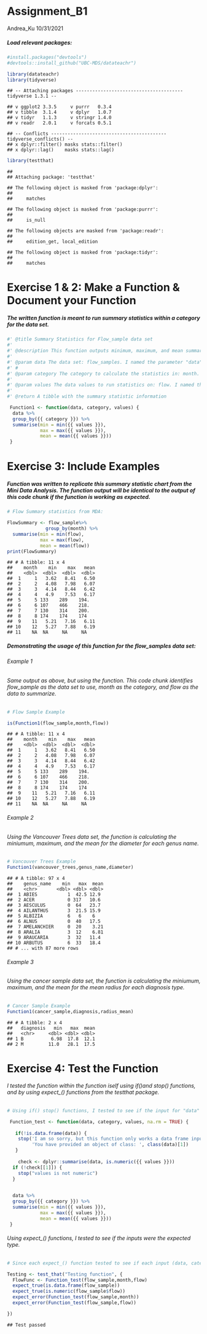 Assignment_B1
================
Andrea_Ku
10/31/2021

##### Load relevant packages:

``` r
#install.packages("devtools")
#devtools::install_github("UBC-MDS/datateachr")

library(datateachr)
library(tidyverse)
```

    ## -- Attaching packages --------------------------------------- tidyverse 1.3.1 --

    ## v ggplot2 3.3.5     v purrr   0.3.4
    ## v tibble  3.1.4     v dplyr   1.0.7
    ## v tidyr   1.1.3     v stringr 1.4.0
    ## v readr   2.0.1     v forcats 0.5.1

    ## -- Conflicts ------------------------------------------ tidyverse_conflicts() --
    ## x dplyr::filter() masks stats::filter()
    ## x dplyr::lag()    masks stats::lag()

``` r
library(testthat)
```

    ## 
    ## Attaching package: 'testthat'

    ## The following object is masked from 'package:dplyr':
    ## 
    ##     matches

    ## The following object is masked from 'package:purrr':
    ## 
    ##     is_null

    ## The following objects are masked from 'package:readr':
    ## 
    ##     edition_get, local_edition

    ## The following object is masked from 'package:tidyr':
    ## 
    ##     matches

# Exercise 1 & 2: Make a Function & Document your Function

##### The written function is meant to run summary statistics within a category for the data set.

``` r
#' @title Summary Statistics for Flow_sample data set
#'
#' @description This function outputs minimum, maximum, and mean summary statistics for flow measurements for each recorded month in the flow_samples data set. The function identifies the data, groups by a given category, and calculates summary statistics for the measured values.
#'
#' @param data The data set: flow_samples. I named the parameter "data" to identify that the function is seeking the sourced data set.
#' #
#' @param category The category to calculate the statistics in: month. I named the parameter "category" to identify that the function is grouping the data set into seperate categories, and is asking for specification on which columns to group the outputs into. 
#' 
#' @param values The data values to run statistics on: flow. I named the parameter
#' 
#' @return A tibble with the summary statistic information 

 Function1 <- function(data, category, values) {
  data %>%
  group_by({{ category }}) %>%
  summarise(min = min({{ values }}),
            max = max({{ values }}),
            mean = mean({{ values }})) 
 }
```

# Exercise 3: Include Examples

##### Function was written to replicate this summary statistic chart from the Mini Data Analysis. The function output will be identical to the output of this code chunk if the function is working as expected.

``` r
# Flow Summary statistics from MDA:

FlowSummary <- flow_sample%>% 
              group_by(month) %>%
  summarise(min = min(flow),
            max = max(flow),
            mean = mean(flow))
print(FlowSummary)
```

    ## # A tibble: 11 x 4
    ##    month    min    max   mean
    ##    <dbl>  <dbl>  <dbl>  <dbl>
    ##  1     1   3.62   8.41   6.50
    ##  2     2   4.08   7.98   6.07
    ##  3     3   4.14   8.44   6.42
    ##  4     4   4.9    7.53   6.17
    ##  5     5 133    289    194.  
    ##  6     6 107    466    218.  
    ##  7     7 130    314    200.  
    ##  8     8 174    174    174   
    ##  9    11   5.21   7.16   6.11
    ## 10    12   5.27   7.88   6.19
    ## 11    NA  NA     NA     NA

##### Demonstrating the usage of this function for the flow_samples data set:

###### Example 1

###### Same output as above, but using the function. This code chunk identifies flow_sample as the data set to use, month as the category, and flow as the data to summarize.

``` r
# Flow Sample Example

is(Function1(flow_sample,month,flow))
```

    ## # A tibble: 11 x 4
    ##    month    min    max   mean
    ##    <dbl>  <dbl>  <dbl>  <dbl>
    ##  1     1   3.62   8.41   6.50
    ##  2     2   4.08   7.98   6.07
    ##  3     3   4.14   8.44   6.42
    ##  4     4   4.9    7.53   6.17
    ##  5     5 133    289    194.  
    ##  6     6 107    466    218.  
    ##  7     7 130    314    200.  
    ##  8     8 174    174    174   
    ##  9    11   5.21   7.16   6.11
    ## 10    12   5.27   7.88   6.19
    ## 11    NA  NA     NA     NA

###### Example 2

###### Using the Vancouver Trees data set, the function is calculating the miniumum, maximum, and the mean for the diameter for each genus name.

``` r
# Vancouver Trees Example
Function1(vancouver_trees,genus_name,diameter)
```

    ## # A tibble: 97 x 4
    ##    genus_name    min   max  mean
    ##    <chr>       <dbl> <dbl> <dbl>
    ##  1 ABIES           1  42.5 12.9 
    ##  2 ACER            0 317   10.6 
    ##  3 AESCULUS        0  64   23.7 
    ##  4 AILANTHUS       3  21.5 15.9 
    ##  5 ALBIZIA         6   6    6   
    ##  6 ALNUS           0  40   17.5 
    ##  7 AMELANCHIER     0  20    3.21
    ##  8 ARALIA          3  12    6.81
    ##  9 ARAUCARIA       3  32   11.4 
    ## 10 ARBUTUS         6  33   18.4 
    ## # ... with 87 more rows

###### Example 3

###### Using the cancer sample data set, the function is calculating the miniumum, maximum, and the mean for the mean radius for each diagnosis type.

``` r
# Cancer Sample Example
Function1(cancer_sample,diagnosis,radius_mean)
```

    ## # A tibble: 2 x 4
    ##   diagnosis   min   max  mean
    ##   <chr>     <dbl> <dbl> <dbl>
    ## 1 B          6.98  17.8  12.1
    ## 2 M         11.0   28.1  17.5

# Exercise 4: Test the Function

###### I tested the function within the function iself using if()and stop() functions, and by using expect\_() functions from the testthat package.

``` r
# Using if() stop() functions, I tested to see if the input for "data" was a data frame, and if the input for "values" was numeric.

 Function_test <- function(data, category, values, na.rm = TRUE) {
     
   if(!is.data.frame(data)) {
    stop('I am so sorry, but this function only works a data frame input! Enter your data frame as the input.\n',
         'You have provided an object of class: ', class(data)[1])
   }
   
    check <- dplyr::summarise(data, is.numeric({{ values }}))
  if (!check[[1]]) {
    stop("values is not numeric")
  }
    

  data %>%
  group_by({{ category }}) %>%
  summarise(min = min({{ values }}),
            max = max({{ values }}),
            mean = mean({{ values }})) 
 }
```

###### Using expect\_() functions, I tested to see if the inputs were the expected type.

``` r
# Since each expect_() function tested to see if each input (data, category, values) was correct or if the input gave an error when an error was expected.

Testing <- test_that("Testing function", {
  FlowFunc <- Function_test(flow_sample,month,flow)
  expect_true(is.data.frame(flow_sample))
  expect_true(is.numeric(flow_sample$flow))
  expect_error(Function_test(flow_sample,month))
  expect_error(Function_test(flow_sample,flow))

})
```

    ## Test passed

